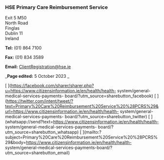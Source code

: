 ###  HSE Primary Care Reimbursement Service

Exit 5 M50  
North Road  
Finglas  
Dublin 11  
Ireland

**Tel:** (01) 864 7100

**Fax:** (01) 834 3589

**Email:** [ ClientRegistration@hse.ie ](mailto:ClientRegistration@hse.ie)

_**Page edited:** 5 October 2023 _

[
](https://facebook.com/sharer/sharer.php?u=https://www.citizensinformation.ie/en/health/health-
system/general-medical-services-payments-
board/?utm_source=sharebutton_facebook) [
](https://twitter.com/intent/tweet/?text=Primary%20Care%20Reimbursement%20Service%20%28PCRS%29&url=https://www.citizensinformation.ie/en/health/health-
system/general-medical-services-payments-
board/?utm_source=sharebutton_twitter) [
](whatsapp://send?text=https://www.citizensinformation.ie/en/health/health-
system/general-medical-services-payments-
board/?utm_source=sharebutton_whatsapp) [
](mailto:?subject=Primary%20Care%20Reimbursement%20Service%20%28PCRS%29&body=https://www.citizensinformation.ie/en/health/health-
system/general-medical-services-payments-board/?utm_source=sharebutton_email)
[ ](javascript:void\(0\))
